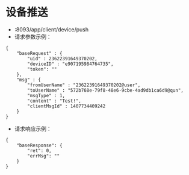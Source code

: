 # 设备推送

* :8093/app/client/device/push
* 请求参数示例：
````
{
	"baseRequest" : {
		"uid" : 23622391649370202,
		"deviceID" : "e907195984764735",
        "token": ""
	},
	"msg" : {
		"fromUserName" : "23622391649370202@user",
		"toUserName" : "572b768e-79f8-48e6-9cbe-4ad9db1ca6d9@qun",
		"msgType" : 1,
		"content" : "Test!",
        "clientMsgId" : 1407734409242
	}
}
````
* 请求响应示例：
````
{
    "baseResponse": {
        "ret": 0,
        "errMsg": ""
    }
}
````

